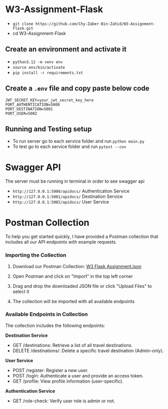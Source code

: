 # W3-Assignment-Flask

- ```git clone https://github.com/Chy-Zaber-Bin-Zahid/W3-Assignment-Flask.git```
- cd W3-Assignment-Flask

## Create an environment and activate it

- ```python3.12 -m venv env```
- ```source env/bin/activate```
- ```pip install -r requirements.txt```

## Create a `.env` file and copy paste below code
```
JWT_SECRET_KEY=your_jwt_secret_key_here
PORT_AUTHENTICATION=5000
PORT_DESTINATION=5001
PORT_USER=5002
```

## Running and Testing setup

- To run server go to each service folder and run ```python main.py```
- To test go to each service folder and run ```pytest --cov```

# Swagger API

The server must be running in terminal in order to see swagger api

- `http://127.0.0.1:5000/apidocs/` Authentication Service
- `http://127.0.0.1:5001/apidocs/` Destination Service
- `http://127.0.0.1:5002/apidocs/` User Service

# Postman Collection

To help you get started quickly, I have provided a Postman collection that includes all our API endpoints with example requests.

### Importing the Collection

1. Download our Postman Collection: [W3 Flask Assignment.json](/Postman/W3_Flask_postman_collection.json)

2. Open Postman and click on "Import" in the top left corner

3. Drag and drop the downloaded JSON file or click "Upload Files" to select it

4. The collection will be imported with all available endpoints

### Available Endpoints in Collection

The collection includes the following endpoints:

**Destination Service**
- GET /destinations: Retrieve a list of all travel destinations.
- DELETE /destinations/<id>: Delete a specific travel destination (Admin-only).


**User Service**
- POST /register: Register a new user.
- POST /login: Authenticate a user and provide an access token.
- GET /profile: View profile information (user-specific).


**Authentication Service**
- GET /role-check: Verify user role is admin or not.